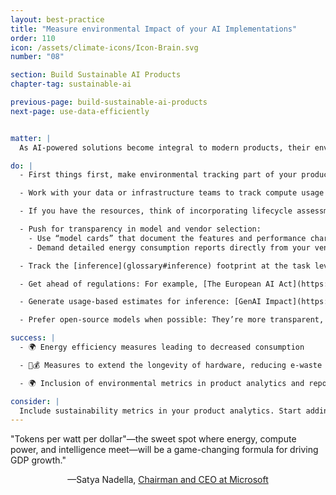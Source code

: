 ```yaml
---
layout: best-practice
title: "Measure environmental Impact of your AI Implementations"
order: 110
icon: /assets/climate-icons/Icon-Brain.svg
number: "08"

section: Build Sustainable AI Products
chapter-tag: sustainable-ai

previous-page: build-sustainable-ai-products
next-page: use-data-efficiently


matter: |
  As AI-powered solutions become integral to modern products, their environmental impact must be carefully assessed to ensure long-term sustainability. AI models consume significant energy across training, inference, and operations, with their carbon footprint also encompassing hardware emissions, water use for cooling, and the environmental cost of retired equipment. To create responsible AI products, product leaders must benchmark and monitor their solutions across their full lifecycle, from model training and deployment to ongoing inference and product end-of-life. This means tracking performance and user adoption, as well as operational carbon footprint, embodied emissions, and energy efficiency at each stage.

do: |
  - First things first, make environmental tracking part of your product metrics. Influence your technical teams to adopt and regularly report on metrics such as carbon emissions and energy usage using open-source tools and libraries like the [Green Software Foundation’s Software Carbon Intensity Specification (SCI)](https://sci.greensoftware.foundation/) Cloud Carbon Footprint.

  - Work with your data or infrastructure teams to track compute usage and energy estimates across all AI product environments, such as Data storage, Cloud platform, AI development frameworks, MLOps pipelines, Version Management Systems, and Monitoring and Logging Systems.

  - If you have the resources, think of incorporating lifecycle assessments, starting with the processing of AI models, hardware manufacturing, and data center emissions. If faced with cost concerns, leverage freely available tools (like open-source carbon footprint calculators) or start with lightweight pilot measurements to demonstrate initial value.

  - Push for transparency in model and vendor selection:
    - Use “model cards” that document the features and performance characteristics of AI models in a consistent and standardized form. Check out [Hugging Face](https://huggingface.co/spaces/AIEnergyScore/Leaderboard) guides that disclose the environmental footprint of a wide range of models with their Energy Score for AI models proposal.
    - Demand detailed energy consumption reports directly from your vendors such as cloud providers or labs, since they are best-positioned to supply accurate figures.

  - Track the [inference](glossary#inference) footprint at the task level, as for the same task, different models can use different amounts of energy.

  - Get ahead of regulations: For example, [The European AI Act](https://artificialintelligenceact.eu/), the first comprehensive set of regulations on AI, has mandated the publishing of information about the environmental impact of creating foundational models, with significant penalties for non-compliance. As an AI system designer, you can proactively use model cards mentioned above to compare the environmental footprints of the models you use.

  - Generate usage-based estimates for inference: [GenAI Impact](https://genai-impact.org/) offers an open-source tool called [EcoLogits](https://ecologits.ai/latest/) that provides usage-based estimates for inference from the largest AI services and can be incorporated into AI projects.

  - Prefer open-source models when possible: They’re more transparent, offer greater visibility into energy usage and environmental impact, and are often lighter-weight.

success: |
  - 🌍 Energy efficiency measures leading to decreased consumption

  - 🧑💰 Measures to extend the longevity of hardware, reducing e-waste

  - 🌍 Inclusion of environmental metrics in product analytics and reporting

consider: |
  Include sustainability metrics in your product analytics. Start adding data like energy usage, water consumption, and Hardware Lifecycle Analysis impact to your dashboards — right alongside performance and adoption. Track measurable energy efficiency improvements overtime. Additionally, you can implement control tools such as minimum quality threshold before pushing new model versions after training to avoid huge transfer for less quality. Start  and go beyond carbon footprint emissions and include water impact and full hardware Life Cycle Analysis (LCA).
---
```


<div class="bigquote">
  <span class="highlight">"Tokens per watt per dollar"—the sweet spot where energy, compute power, and intelligence meet—will be a game-changing formula for driving GDP growth."</span>
</div>

<p style="text-align:center;">—Satya Nadella, <a href="https://www.linkedin.com/in/satyanadella?miniProfileUrn=urn%3Ali%3Afsd_profile%3AACoAAAEkwwAB9KEc2TrQgOLEQ-vzRyZeCDyc6DQ">Chairman and CEO at Microsoft</a></p>